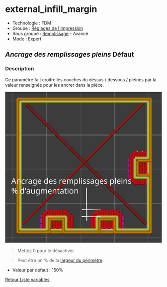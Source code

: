 # external_infill_margin

* Technologie : FDM
* Groupe : [Réglages de l'Impression](../print_settings/print_settings.md)
* Sous groupe : [Remplissage](../print_settings/print_settings.md#remplissage) - Avancé
* Mode : Expert

## *Ancrage des remplissages pleins* Défaut

### Description

Ce paramètre fait croître les couches du dessus / dessous / pleines par la valeur renseignée pour les ancrer dans la pièce.

![Ancrage des remplissages pleins](images/external_infill_margin/001.svg)

> Mettez 0 pour le désactiver. 

> Peut être un % de la [largeur du périmètre](perimeter_extrusion_width.md).

* Valeur par défaut : 150%

[Retour Liste variables](variable_list.md)